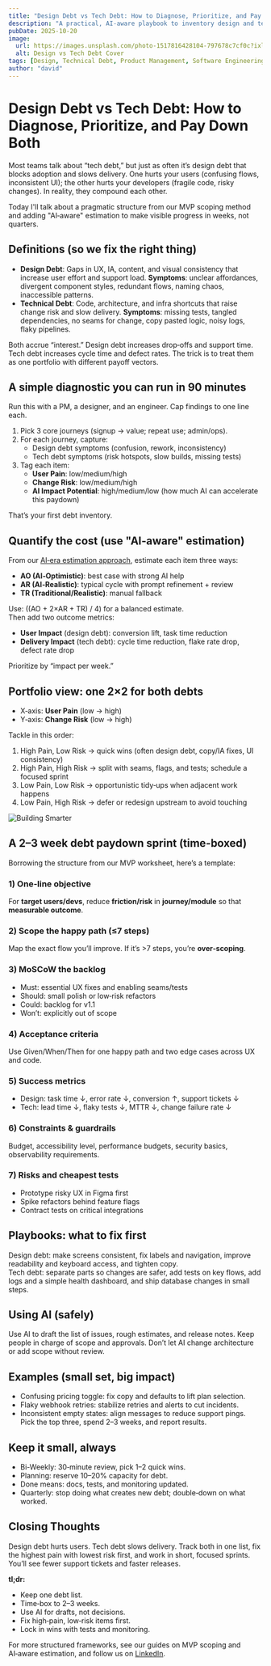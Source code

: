 ```yaml
---
title: "Design Debt vs Tech Debt: How to Diagnose, Prioritize, and Pay Down Both"
description: "A practical, AI‑aware playbook to inventory design and technical debt, quantify impact, and ship a focused paydown plan without stalling product velocity."
pubDate: 2025-10-20
image:
  url: https://images.unsplash.com/photo-1517816428104-797678c7cf0c?ixlib=rb-4.1.0&ixid=M3wxMjA3fDB8MHxwaG90by1wYWdlfHx8fGVufDB8fHx8fA%3D%3D&auto=format&fit=crop&q=80&w=1470
  alt: Design vs Tech Debt Cover
tags: [Design, Technical Debt, Product Management, Software Engineering, Prioritization]
author: "david"
---
```


# Design Debt vs Tech Debt: How to Diagnose, Prioritize, and Pay Down Both

Most teams talk about “tech debt,” but just as often it’s design debt that blocks adoption and slows delivery. One hurts your users (confusing flows, inconsistent UI); the other hurts your developers (fragile code, risky changes). In reality, they compound each other. 

Today I'll talk about a pragmatic structure from our MVP scoping method and adding "AI‑aware" estimation to make visible progress in weeks, not quarters.

## Definitions (so we fix the right thing)

- **Design Debt**: Gaps in UX, IA, content, and visual consistency that increase user effort and support load. **Symptoms**: unclear affordances, divergent component styles, redundant flows, naming chaos, inaccessible patterns.
- **Technical Debt**: Code, architecture, and infra shortcuts that raise change risk and slow delivery. **Symptoms**: missing tests, tangled dependencies, no seams for change, copy pasted logic, noisy logs, flaky pipelines.

Both accrue “interest.” Design debt increases drop‑offs and support time. Tech debt increases cycle time and defect rates. The trick is to treat them as one portfolio with different payoff vectors.

## A simple diagnostic you can run in 90 minutes

Run this with a PM, a designer, and an engineer. Cap findings to one line each.

1) Pick 3 core journeys (signup → value; repeat use; admin/ops).  
2) For each journey, capture:
   - Design debt symptoms (confusion, rework, inconsistency)
   - Tech debt symptoms (risk hotspots, slow builds, missing tests)
3) Tag each item:
   - **User Pain**: low/medium/high
   - **Change Risk**: low/medium/high
   - **AI Impact Potential**: high/medium/low (how much AI can accelerate this paydown)

That’s your first debt inventory.

## Quantify the cost (use "AI‑aware" estimation)

From our [AI‑era estimation approach](https://www.kmino.io/blog/software-estimation-with-ai), estimate each item three ways:

- **AO (AI‑Optimistic)**: best case with strong AI help
- **AR (AI‑Realistic)**: typical cycle with prompt refinement + review
- **TR (Traditional/Realistic)**: manual fallback

Use: \((AO + 2×AR + TR) / 4\) for a balanced estimate.  
Then add two outcome metrics:

- **User Impact** (design debt): conversion lift, task time reduction
- **Delivery Impact** (tech debt): cycle time reduction, flake rate drop, defect rate drop

Prioritize by “impact per week.”

## Portfolio view: one 2×2 for both debts

- X‑axis: **User Pain** (low → high)  
- Y‑axis: **Change Risk** (low → high)

Tackle in this order:

1) High Pain, Low Risk → quick wins (often design debt, copy/IA fixes, UI consistency)  
2) High Pain, High Risk → split with seams, flags, and tests; schedule a focused sprint  
3) Low Pain, Low Risk → opportunistic tidy‑ups when adjacent work happens  
4) Low Pain, High Risk → defer or redesign upstream to avoid touching

![Building Smarter](https://images.unsplash.com/photo-1461896836934-ffe607ba8211?ixlib=rb-4.1.0&ixid=M3wxMjA3fDB8MHxwaG90by1wYWdlfHx8fGVufDB8fHx8fA%3D%3D&auto=format&fit=crop&q=80&w=1470)

## A 2–3 week debt paydown sprint (time‑boxed)

Borrowing the structure from our MVP worksheet, here’s a template:

### 1) One‑line objective

For **target users/devs**, reduce **friction/risk** in **journey/module** so that **measurable outcome**.

### 2) Scope the happy path (≤7 steps)

Map the exact flow you’ll improve. If it’s >7 steps, you’re **over‑scoping**.

### 3) MoSCoW the backlog

- Must: essential UX fixes and enabling seams/tests
- Should: small polish or low‑risk refactors
- Could: backlog for v1.1
- Won’t: explicitly out of scope

### 4) Acceptance criteria

Use Given/When/Then for one happy path and two edge cases across UX and code.

### 5) Success metrics

- Design: task time ↓, error rate ↓, conversion ↑, support tickets ↓
- Tech: lead time ↓, flaky tests ↓, MTTR ↓, change failure rate ↓

### 6) Constraints & guardrails

Budget, accessibility level, performance budgets, security basics, observability requirements.

### 7) Risks and cheapest tests

- Prototype risky UX in Figma first
- Spike refactors behind feature flags
- Contract tests on critical integrations

## Playbooks: what to fix first

Design debt: make screens consistent, fix labels and navigation, improve readability and keyboard access, and tighten copy.  
Tech debt: separate parts so changes are safer, add tests on key flows, add logs and a simple health dashboard, and ship database changes in small steps.

## Using AI (safely)

Use AI to draft the list of issues, rough estimates, and release notes. Keep people in charge of scope and approvals. Don’t let AI change architecture or add scope without review.

## Examples (small set, big impact)

- Confusing pricing toggle: fix copy and defaults to lift plan selection.  
- Flaky webhook retries: stabilize retries and alerts to cut incidents.  
- Inconsistent empty states: align messages to reduce support pings.  
Pick the top three, spend 2–3 weeks, and report results.

## Keep it small, always

- Bi-Weekly: 30‑minute review, pick 1–2 quick wins.  
- Planning: reserve 10–20% capacity for debt.  
- Done means: docs, tests, and monitoring updated.  
- Quarterly: stop doing what creates new debt; double‑down on what worked.

## Closing Thoughts

Design debt hurts users. Tech debt slows delivery. Track both in one list, fix the highest pain with lowest risk first, and work in short, focused sprints. You’ll see fewer support tickets and faster releases.

**tl;dr:**

- Keep one debt list.  
- Time‑box to 2–3 weeks.  
- Use AI for drafts, not decisions.  
- Fix high‑pain, low‑risk items first.  
- Lock in wins with tests and monitoring.

For more structured frameworks, see our guides on MVP scoping and AI‑aware estimation, and follow us on [LinkedIn](https://www.linkedin.com/company/kminotech/).